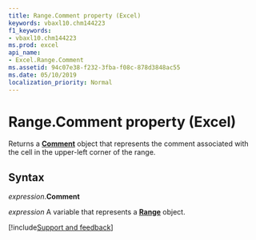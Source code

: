 ```yaml
---
title: Range.Comment property (Excel)
keywords: vbaxl10.chm144223
f1_keywords:
- vbaxl10.chm144223
ms.prod: excel
api_name:
- Excel.Range.Comment
ms.assetid: 94c07e38-f232-3fba-f08c-878d3848ac55
ms.date: 05/10/2019
localization_priority: Normal
---
```



# Range.Comment property (Excel)

Returns a **[Comment](Excel.Comment.md)** object that represents the comment associated with the cell in the upper-left corner of the range.


## Syntax

_expression_.**Comment**

_expression_ A variable that represents a **[Range](excel.range(object).md)** object.




[!include[Support and feedback](~/includes/feedback-boilerplate.md)]